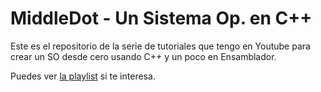 # MiddleDot - Un Sistema Op. en C++

Este es el repositorio de la serie de tutoriales que tengo en Youtube para crear un SO desde cero usando C++ y un poco en Ensamblador.

Puedes ver [la playlist](https://www.youtube.com/watch?v=PNHM7w3847g&list=PLA4AwT-SMTQdIucCwpL8SzDylVsE6VZx3&ab_channel=JoseAntonioPuga) si te interesa.
